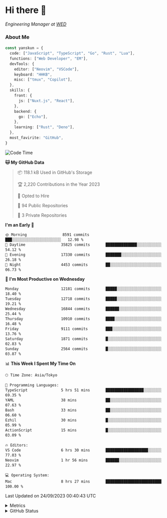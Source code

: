 # Hi there&nbsp;:wave:

<!-- ![Alt text](https://spotify-recently-played-readme.vercel.app/api?user=31kynbuubkiu3r4qh4hjuaglhfay) -->

_Engineering Manager at [WED](https://github.com/wedinc)_

### About Me

```ts
const yanskun = {
  code: ["JavaScript", "TypeScript", "Go", "Rust", "Lua"],
  functions: ["Web Developer", "EM"],
  devTools: {
    editor: ["Neovim", "VSCode"],
    keyboard: "HHKB",
    misc: ["tmux", "Copilot"],
  },
  skills: {
    front: {
      js: ["Nuxt.js", "React"],
    },
    backend: {
      go: ["Echo"],
    },
    learning: ["Rust", "Deno"],
  },
  most_favirite: "GitHub",
}
```

<!--START_SECTION:waka-->
![Code Time](http://img.shields.io/badge/Code%20Time-486%20hrs%207%20mins-blue)

**🐱 My GitHub Data** 

> 📦 118.1 kB Used in GitHub's Storage 
 > 
> 🏆 2,220 Contributions in the Year 2023
 > 
> 💼 Opted to Hire
 > 
> 📜 94 Public Repositories 
 > 
> 🔑 3 Private Repositories 
 > 
**I'm an Early 🐤** 

```text
🌞 Morning                8591 commits        ███░░░░░░░░░░░░░░░░░░░░░░   12.98 % 
🌆 Daytime                35825 commits       ██████████████░░░░░░░░░░░   54.12 % 
🌃 Evening                17330 commits       ███████░░░░░░░░░░░░░░░░░░   26.18 % 
🌙 Night                  4453 commits        ██░░░░░░░░░░░░░░░░░░░░░░░   06.73 % 
```
📅 **I'm Most Productive on Wednesday** 

```text
Monday                   12181 commits       █████░░░░░░░░░░░░░░░░░░░░   18.40 % 
Tuesday                  12718 commits       █████░░░░░░░░░░░░░░░░░░░░   19.21 % 
Wednesday                16844 commits       ██████░░░░░░░░░░░░░░░░░░░   25.44 % 
Thursday                 10910 commits       ████░░░░░░░░░░░░░░░░░░░░░   16.48 % 
Friday                   9111 commits        ███░░░░░░░░░░░░░░░░░░░░░░   13.76 % 
Saturday                 1871 commits        █░░░░░░░░░░░░░░░░░░░░░░░░   02.83 % 
Sunday                   2564 commits        █░░░░░░░░░░░░░░░░░░░░░░░░   03.87 % 
```


📊 **This Week I Spent My Time On** 

```text
🕑︎ Time Zone: Asia/Tokyo

💬 Programming Languages: 
TypeScript               5 hrs 51 mins       █████████████████░░░░░░░░   69.35 % 
YAML                     38 mins             ██░░░░░░░░░░░░░░░░░░░░░░░   07.63 % 
Bash                     33 mins             ██░░░░░░░░░░░░░░░░░░░░░░░   06.60 % 
Ezhil                    30 mins             █░░░░░░░░░░░░░░░░░░░░░░░░   05.99 % 
ActionScript             15 mins             █░░░░░░░░░░░░░░░░░░░░░░░░   03.09 % 

🔥 Editors: 
VS Code                  6 hrs 30 mins       ███████████████████░░░░░░   77.03 % 
Neovim                   1 hr 56 mins        ██████░░░░░░░░░░░░░░░░░░░   22.97 % 

💻 Operating System: 
Mac                      8 hrs 27 mins       █████████████████████████   100.00 % 
```


 Last Updated on 24/09/2023 00:40:43 UTC
<!--END_SECTION:waka-->

<details>
  <summary>Metrics</summary>
  <img src="https://github.com/yanskun/yanskun/blob/main/github-metrics.svg" alt="Metrics">
</details>

<details>
  <summary>GitHub Status</summary>
  <picture>
    <source media="(prefers-color-scheme: dark)" srcset="https://raw.githubusercontent.com/yanskun/yanskun/master/profile-summary-card-output/nord_dark/0-profile-details.svg">
   <img src="https://raw.githubusercontent.com/yanskun/yanskun/master/profile-summary-card-output/default/0-profile-details.svg">
  </picture>
  <br>
  <picture>
    <source media="(prefers-color-scheme: dark)" srcset="https://raw.githubusercontent.com/yanskun/yanskun/master/profile-summary-card-output/nord_dark/1-repos-per-language.svg">
   <img src="https://raw.githubusercontent.com/yanskun/yanskun/master/profile-summary-card-output/default/1-repos-per-language.svg">
  </picture>
  <picture>
    <source media="(prefers-color-scheme: dark)" srcset="https://raw.githubusercontent.com/yanskun/yanskun/master/profile-summary-card-output/nord_dark/2-most-commit-language.svg">
   <img src="https://raw.githubusercontent.com/yanskun/yanskun/master/profile-summary-card-output/default/2-most-commit-language.svg">
  </picture>
  <br>
  <picture>
    <source media="(prefers-color-scheme: dark)" srcset="https://raw.githubusercontent.com/yanskun/yanskun/master/profile-summary-card-output/nord_dark/3-stats.svg">
   <img src="https://raw.githubusercontent.com/yanskun/yanskun/master/profile-summary-card-output/default/3-stats.svg">
  </picture>
  <picture>
    <source media="(prefers-color-scheme: dark)" srcset="https://raw.githubusercontent.com/yanskun/yanskun/master/profile-summary-card-output/nord_dark/4-productive-time.svg">
   <img src="https://raw.githubusercontent.com/yanskun/yanskun/master/profile-summary-card-output/default/4-productive-time.svg">
  </picture>
</details>
